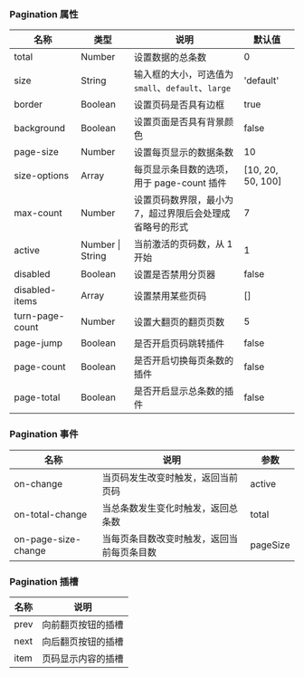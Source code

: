 ### Pagination 属性

| 名称            | 类型             | 说明                                                     | 默认值            |
| --------------- | ---------------- | -------------------------------------------------------- | ----------------- |
| total           | Number           | 设置数据的总条数                                         | 0                 |
| size            | String           | 输入框的大小，可选值为 `small`、`default`、`large`       | 'default'         |
| border          | Boolean          | 设置页码是否具有边框                                     | true              |
| background      | Boolean          | 设置页面是否具有背景颜色                                 | false             |
| page-size       | Number           | 设置每页显示的数据条数                                   | 10                |
| size-options    | Array            | 每页显示条目数的选项，用于 page-count 插件               | [10, 20, 50, 100] |
| max-count       | Number           | 设置页码数界限，最小为 7，超过界限后会处理成省略号的形式 | 7                 |
| active          | Number \| String | 当前激活的页码数，从 1 开始                              | 1                 |
| disabled        | Boolean          | 设置是否禁用分页器                                       | false             |
| disabled-items  | Array            | 设置禁用某些页码                                         | []                |
| turn-page-count | Number           | 设置大翻页的翻页页数                                     | 5                 |
| page-jump       | Boolean          | 是否开启页码跳转插件                                     | false             |
| page-count      | Boolean          | 是否开启切换每页条数的插件                               | false             |
| page-total      | Boolean          | 是否开启显示总条数的插件                                 | false             |

### Pagination 事件

| 名称                | 说明                                       | 参数     |
| ------------------- | ------------------------------------------ | -------- |
| on-change           | 当页码发生改变时触发，返回当前页码         | active   |
| on-total-change     | 当总条数发生变化时触发，返回总条数         | total    |
| on-page-size-change | 当每页条目数改变时触发，返回当前每页条目数 | pageSize |

### Pagination 插槽

| 名称 | 说明               |
| ---- | ------------------ |
| prev | 向前翻页按钮的插槽 |
| next | 向后翻页按钮的插槽 |
| item | 页码显示内容的插槽 |
